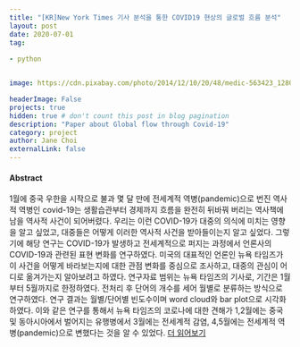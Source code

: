 ```yaml
---
title: "[KR]New York Times 기사 분석을 통한 COVID19 현상의 글로벌 흐름 분석"
layout: post
date: 2020-07-01 
tag: 
 
- python


image: https://cdn.pixabay.com/photo/2014/12/10/20/48/medic-563423_1280.jpg

headerImage: False 
projects: true
hidden: true # don't count this post in blog pagination
description: "Paper about Global flow through Covid-19" 
category: project
author: Jane Choi 
externalLink: false  
---
```


#### Abstract
1월에 중국 우한을 시작으로 불과 몇 달 만에 전세계적 역병(pandemic)으로 번진 역사적 역병인 covid-19는 생활습관부터 경제까지 흐름을 완전히 뒤바꿔 버리는 역사책에 남을 역사적 사건이 되어버렸다. 우리는 이런 COVID-19가 대중의 의식에 미치는 영향을 알고 싶었고, 대중들은 어떻게
이러한 역사적 사건을 받아들이는지 알고 싶었다. 그렇기에 해당 연구는 COVID-19가 발생하고 전세계적으로 퍼지는 과정에서 언론사의 COVID-19과 관련된 표현 변화를 연구하였다. 미국의 대표적인 언론인 뉴욕 타임즈가 이 사건을 어떻게 바라보는지에 대한 관점 변화를 중심으로 조사하고, 대중의 관심이 어디로 옮겨가는지 알아보려고 하였다. 연구자료 범위는 뉴욕 타임즈의 기사로, 기간은 1월부터 5월까지로 한정하였다. 전처리 후 단어의
개수를 세어 월별로 분류하는 방식으로 연구하였다. 연구 결과는 월별/단어별 빈도수이며 word cloud와 bar plot으로 시각화 하였다. 이와 같은 연구를 통해서 뉴욕 타임즈의 코로나에 대한 견해가 1,2월에는 중국 및 동아시아에서 벌어지는 유행병에서 3월에는 전세계적 감염, 4,5월에는
전세계적 역병(pandemic)으로 변했다는 것을 알 수 있었다. [더 읽어보기](https://github.com/jaeyoung-jane-choi/papers/blob/main/Big-data-analysis-final.pdf)

